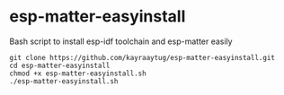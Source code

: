 # esp-matter-easyinstall
Bash script to install esp-idf toolchain and esp-matter easily

```
git clone https://github.com/kayraaytug/esp-matter-easyinstall.git
cd esp-matter-easyinstall
chmod +x esp-matter-easyinstall.sh
./esp-matter-easyinstall.sh
```
